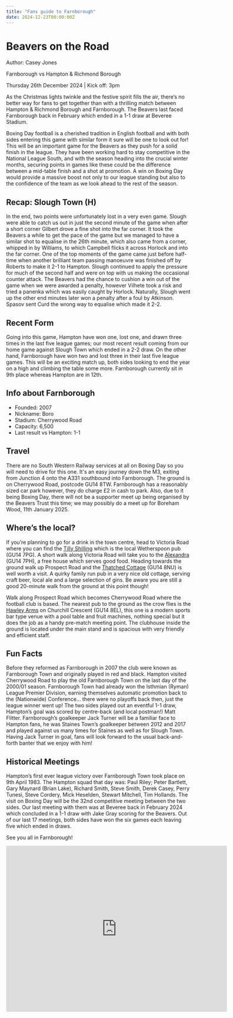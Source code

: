 ```yaml
---
title: "Fans guide to Farnborough"
date: 2024-12-23T00:00:00Z
---
```


# Beavers on the Road
Author: Casey Jones

Farnborough vs Hampton & Richmond Borough

Thursday 26th December 2024 | Kick off: 3pm

As the Christmas lights twinkle and the festive spirit fills the air, there’s no better way for fans to get together than with a thrilling match between Hampton & Richmond Borough and Farnborough.  The Beavers last faced Farnborough back in February which ended in a 1-1 draw at Beveree Stadium. 

Boxing Day football is a cherished tradition in English football and with both sides entering this game with similar form it sure will be one to look out for!  This will be an important game for the Beavers as they push for a solid finish in the league. They have been working hard to stay competitive in the National League South, and with the season heading into the crucial winter months, securing points in games like these could be the difference between a mid-table finish and a shot at promotion. A win on Boxing Day would provide a massive boost not only to our league standing but also to the confidence of the team as we look ahead to the rest of the season.

## Recap: Slough Town (H)
In the end, two points were unfortunately lost in a very even game.  Slough were able to catch us out in just the second minute of the game when after a short corner Gilbert drove a fine shot into the far corner. It took the Beavers a while to get the pace of the game but we managed to have a similar shot to equalise in the 26th minute, which also came from a corner, whipped in by Williams, to which Campbell flicks it across Horlock and into the far corner. One of the top moments of the game came just before half-time when another brilliant team passing manoeuvre was finished off by Roberts to make it 2-1 to Hampton. Slough continued to apply the pressure for much of the second half and were on top with us making the occasional counter attack. The Beavers had the chance to cushion a win out of the game when we were awarded a penalty, however Vilhete took a risk and tried a panenka which was easily caught by Horlock. Naturally, Slough went up the other end minutes later won a penalty after a foul by Atkinson. Spasov sent Curd the wrong way to equalise which made it 2-2.

## Recent Form
Going into this game, Hampton have won one, lost one, and drawn three times in the last five league games; our most recent result coming from our home game against Slough Town which ended in a 2-2 draw. On the other hand, Farnborough have won two and lost three in their last five league games. This will be an exciting match up, both sides looking to end the year on a high and climbing the table some more. Farnborough currently sit in 9th place whereas Hampton are in 12th.

## Info about Farnborough
- Founded: 2007
- Nickname: Boro
- Stadium: Cherrywood Road
- Capacity: 6,500
- Last result vs Hampton: 1-1


## Travel
There are no South Western Railway services at all on Boxing Day so you will need to drive for this one. It's an easy journey down the M3, exiting from Junction 4 onto the A331 southbound into Farnborough. The ground is on Cherrywood Road, postcode GU14 8TW.  Farnborough has a reasonably sized car park however, they do charge £2 in cash to park. Also, due to it being Boxing Day, there will not be a supporter meet up being organised by the Beavers Trust this time; we may possibly do a meet up for Boreham Wood, 11th January 2025.

## Where’s the local?
If you’re planning to go for a drink in the town centre, head to Victoria Road where you can find the [Tilly Shilling](https://www.jdwetherspoon.com/pubs/the-tilly-shilling-farnborough) which is the local Wetherspoon pub (GU14 7PG). A short walk along Victoria Road will take you to the [Alexandra](https://www.alexandra.pub/) (GU14 7PH), a free house which serves good food. Heading towards the ground walk up Prospect Road and the [Thatched Cottage](https://thatchedcottagefarnborough.co.uk/) (GU14 8NU) is well worth a visit. A quirky family run pub in a very nice old cottage, serving craft beer, local ale and a large selection of gins. Be aware you are still a good 20-minute walk from the ground at this point though! 

Walk along Prospect Road which becomes Cherrywood Road where the football club is based.  The nearest pub to the ground as the crow flies is the [Hawley Arms](https://www.admiraltaverns.co.uk/pubs/hawley-arms-farnborough/) on Churchill Crescent (GU14 8EL), this one is a modern sports bar type venue with a pool table and fruit machines, nothing special but it does the job as a handy pre-match meeting point. The clubhouse inside the ground is located under the main stand and is spacious with very friendly and efficient staff.

## Fun Facts
Before they reformed as Farnborough in 2007 the club were known as Farnborough Town and originally played in red and black. Hampton visited Cherrywood Road to play the old Farnborough Town on the last day of the 2000/01 season. Farnborough Town had already won the Isthmian (Ryman) League Premier Division, earning themselves automatic promotion back to the (Nationwide) Conference… there were no playoffs back then, just the league winner went up!  The two sides played out an eventful 1-1 draw, Hampton’s goal was scored by centre-back (and local postman!) Matt Flitter.  Farnborough’s goalkeeper Jack Turner will be a familiar face to Hampton fans, he was Staines Town’s goalkeeper between 2012 and 2017 and played against us many times for Staines as well as for Slough Town. Having Jack Turner in goal, fans will look forward to the usual back-and-forth banter that we enjoy with him!

## Historical Meetings
Hampton’s first ever league victory over Farnborough Town took place on 9th April 1983.  The Hampton squad that day was: Paul Riley; Peter Bartlett, Gary Maynard (Brian Lake), Richard Smith, Steve Smith, Derek Casey, Perry Tunesi, Steve Cordery, Mick Heselden, Stewart Mitchell, Tim Hollands.
The visit on Boxing Day will be the 32nd competitive meeting between the two sides. Our last meeting with them was at Beveree back in February 2024 which concluded in a 1-1 draw with Jake Gray scoring for the Beavers. Out of our last 17 meetings, both sides have won the six games each leaving five which ended in draws.  

See you all in Farnborough!

<iframe src="https://www.google.com/maps/embed?pb=!1m18!1m12!1m3!1d2494.047844450612!2d-0.7655253233917148!3d51.31024407176916!2m3!1f0!2f0!3f0!3m2!1i1024!2i768!4f13.1!3m3!1m2!1s0x48742ada7a2d21cd%3A0xab8afa16f3209dd!2sFarnborough%20Football%20Club!5e0!3m2!1sen!2suk!4v1734916932580!5m2!1sen!2suk" width="600" height="450" style="border:0;" allowfullscreen="" loading="lazy" referrerpolicy="no-referrer-when-downgrade"></iframe> 
